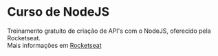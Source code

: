 # Curso de NodeJS

Treinamento gratuíto de criação de API's com o NodeJS, oferecido pela Rocketseat. <br />
Mais informações em [Rocketseat](https://app.rocketseat.com.br/journey/starter)